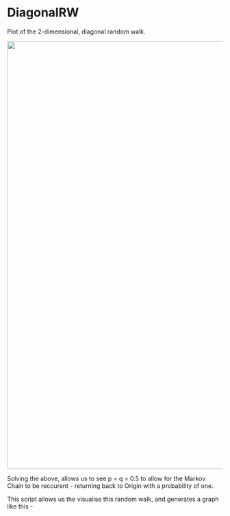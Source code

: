 # DiagonalRW
Plot of the 2-dimensional, diagonal random walk.

<div align="center">
    <img src="https://user-images.githubusercontent.com/65075293/99665991-481db480-2a62-11eb-8cf9-207998fcd628.png" width="1000px"</img> 
</div>

Solving the above, allows us to see p = q = 0.5 to allow for the Markov Chain to be reccurent - returning back to Origin with a probability of one.

This script allows us the visualise this random walk, and generates a graph like this - 

<div align="center">
    <img src=" " width="1000px"</img> 
</div>
